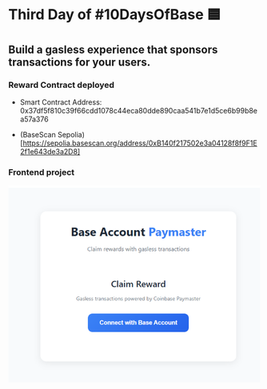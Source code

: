 # Third Day of #10DaysOfBase 🟦
## Build a gasless experience that sponsors transactions for your users.

### Reward Contract deployed

* Smart Contract Address: 0x37df5f810c39f66cdd1078c44eca80dde890caa541b7e1d5ce6b99b8ea57a376

* (BaseScan Sepolia)[https://sepolia.basescan.org/address/0xB140f217502e3a04128f8f9F1E2f1e643de3a2D8]

### Frontend project
![frontend project](image.png)